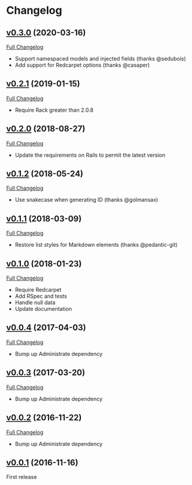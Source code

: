 # Changelog

## [v0.3.0](https://github.com/zooppa/administrate-field-simple_markdown/tree/v0.3.0) (2020-03-16)

[Full Changelog](https://github.com/zooppa/administrate-field-simple_markdown/compare/v0.2.1...v0.3.0)

* Support namespaced models and injected fields (thanks @sedubois)
* Add support for Redcarpet options (thanks @casaper)


## [v0.2.1](https://github.com/zooppa/administrate-field-simple_markdown/tree/v0.2.1) (2019-01-15)

[Full Changelog](https://github.com/zooppa/administrate-field-simple_markdown/compare/v0.2.0...v0.2.1)

* Require Rack greater than 2.0.8

## [v0.2.0](https://github.com/zooppa/administrate-field-simple_markdown/tree/v0.2.0) (2018-08-27)

[Full Changelog](https://github.com/zooppa/administrate-field-simple_markdown/compare/v0.1.2...v0.2.0)

* Update the requirements on Rails to permit the latest version

## [v0.1.2](https://github.com/zooppa/administrate-field-simple_markdown/tree/v0.1.2) (2018-05-24)

[Full Changelog](https://github.com/zooppa/administrate-field-simple_markdown/compare/v0.1.1...v0.1.2)

* Use snakecase when generating ID (thanks @golmansax)

## [v0.1.1](https://github.com/zooppa/administrate-field-simple_markdown/tree/v0.1.1) (2018-03-09)

[Full Changelog](https://github.com/zooppa/administrate-field-simple_markdown/compare/v0.1.0...v0.1.1)

* Restore list styles for Markdown elements (thanks @pedantic-git)

## [v0.1.0](https://github.com/zooppa/administrate-field-simple_markdown/tree/v0.1.0) (2018-01-23)

[Full Changelog](https://github.com/zooppa/administrate-field-simple_markdown/compare/v0.0.4...v0.1.0)

* Require Redcarpet
* Add RSpec and tests
* Handle null data
* Update documentation

## [v0.0.4](https://github.com/zooppa/administrate-field-simple_markdown/tree/v0.0.4) (2017-04-03)

[Full Changelog](https://github.com/zooppa/administrate-field-simple_markdown/compare/v0.0.3...v0.0.4)

* Bump up Administrate dependency

## [v0.0.3](https://github.com/zooppa/administrate-field-simple_markdown/tree/v0.0.3) (2017-03-20)

[Full Changelog](https://github.com/zooppa/administrate-field-simple_markdown/compare/v0.0.2...v0.0.3)

* Bump up Administrate dependency

## [v0.0.2](https://github.com/zooppa/administrate-field-simple_markdown/tree/v0.0.2) (2016-11-22)

[Full Changelog](https://github.com/zooppa/administrate-field-simple_markdown/compare/v0.0.1...v0.0.2)

* Bump up Administrate dependency

## [v0.0.1](https://github.com/zooppa/administrate-field-simple_markdown/tree/v0.0.1) (2016-11-16)

First release
